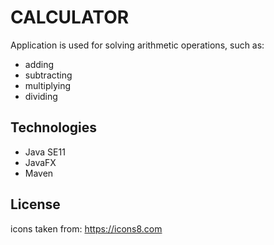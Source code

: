 # CALCULATOR
Application is used for solving arithmetic operations, such as:
* adding
* subtracting
* multiplying
* dividing

## Technologies
* Java SE11
* JavaFX
* Maven

## License
icons taken from: https://icons8.com

